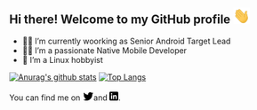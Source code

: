 ## Hi there! Welcome to my GitHub profile <img src="https://raw.githubusercontent.com/mustafaozhan/mustafaozhan/master/wave.gif" width="30px">

- :man_office_worker: I’m currently woorking as Senior Android Target Lead
- :man_technologist: I’m a passionate Native Mobile Developer
- :penguin: I’m a Linux hobbyist

<!-- Profile Cards -->
[![Anurag's github stats](https://github-readme-stats.vercel.app/api?username=mustafaozhan&count_private=true&include_all_commits=true&theme=dark&line_height=27&show_icons=true)](https://github.com/anuraghazra/github-readme-stats) [![Top Langs](https://github-readme-stats.vercel.app/api/top-langs/?username=mustafaozhan&line_height=26&theme=dark&hide=css,python)](https://github.com/anuraghazra/github-readme-stats)

<!-- Actual text -->
You can find me on [![Twitter][1.2]][1]and [![LinkedIn][2.2]][2].

<!-- Icons -->
[1.2]: https://raw.githubusercontent.com/mustafaozhan/mustafaozhan/master/twitter.png (twitter icon without padding)
[2.2]: https://raw.githubusercontent.com/mustafaozhan/mustafaozhan/master/linkedin.png (LinkedIn icon without padding)

<!-- Links to your social media accounts -->
[1]: https://twitter.com/nahzoafatsum
[2]: https://www.linkedin.com/in/mustafaozhan
